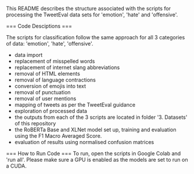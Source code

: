 This README describes the structure associated with the scripts for processing the TweetEval data sets for 'emotion', 'hate' and 'offensive'.

=== Code Desciptions ===

  The scripts for classification follow the same approach for all 3 categories of data: 'emotion', 'hate', 'offensive'. 
  - data import
  - replacement of misspelled words
  - replacement of internet slang abbreviations
  - removal of HTML elements
  - removal of language contractions
  - conversion of emojis into text
  - removal of punctuation
  - removal of user mentions
  - mapping of tweets as per the TweetEval guidance
  - exploration of processed data
  - the outputs from each of the 3 scripts are located in folder '3. Datasets' of this repository
  - the RoBERTa Base and XLNet model set up, training and evaluation using the F1 Macro Averaged Score.
  - evaluation of results using normalised confusion matrices 

=== How to Run Code ===
To run, open the scripts in Google Colab and 'run all'. Please make sure a GPU is enabled as the models are set to run on a CUDA.
